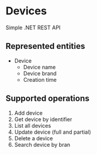# Devices
Simple .NET REST API

## Represented entities 
- Device
  - Device name
  - Device brand
  - Creation time

## Supported operations 
1. Add device
2. Get device by identifier
3. List all devices
4. Update device (full and partial)
5. Delete a device
6. Search device by bran

